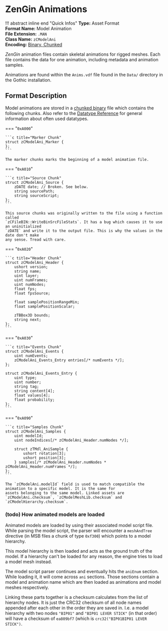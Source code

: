 # ZenGin Animations

!!! abstract inline end "Quick Infos"
    **Type:** Asset Format<br/>
    **Format Name:** Model Animation<br/>
    **File Extension:** `.MAN`<br/>
    **Class Name:** `zCModelAni`<br/>
    **Encoding:** [Binary, Chunked](../encodings/binary-chunked.md)<br/>

*ZenGin* animation files contain skeletal animations for rigged meshes. Each file contains the data for one animation,
including metadata and animation samples.

Animations are found within the `Anims.vdf` file found in the `Data/` directory in the Gothic installation.

## Format Description

Model animations are stored in a [chunked binary](../encodings/binary-chunked.md) file which contains the following
chunks. Also refer to the [Datatype Reference](../datatypes.md) for general information about often used datatypes.

=== "`0xA000`"

    ```c title="Marker Chunk"
    struct zCModelAni_Marker {
    };
    ```

    The marker chunks marks the beginning of a model animation file.

=== "`0xA010`"

    ```c title="Source Chunk"
    struct zCModelAni_Source {
        zDATE date; // Broken. See below.
        string sourcePath;
        string sourceScript;
    };
    ```

    This source chunks was originally written to the file using a function called
    `zCFileBIN::WriteBinSrcFileStats`. It has a bug which causes it to use an uninitialized
    `zDATE` and write it to the output file. This is why the values in the date don't make
    any sense. Tread with care.

=== "`0xA020`"

    ```c title="Header Chunk"
    struct zCModelAni_Header {
        ushort version;
        string name;
        uint layer;
        uint numFrames;
        uint numNodes;
        float fps;
        float fpsSource;

        float samplePositionRangeMin;
        float samplePositionScalar;
        
        zTBBox3D bounds;
        string next;
    };
    ```

=== "`0xA030`"

    ```c title="Events Chunk"
    struct zCModelAni_Events {
        uint numEvents;
        zCModelAni_Events_Entry entries[/* numEvents */];
    };

    struct zCModelAni_Events_Entry {
        uint type;
        uint number;
        string tag;
        string content[4];
        float values[4];
        float probability;
    };
    ```

=== "`0xA090`"

    ```c title="Samples Chunk"
    struct zCModelAni_Samples {
        uint modelId;
        uint nodeIndices[/* zCModelAni_Header.numNodes */];

        struct zTMdl_AniSample {
            ushort rotation[3];
            ushort position[3];
        } samples[/* zCModelAni_Header.numNodes * zCModelAni_Header.numFrames */];
    };
    ```

    The `zCModelAni.modelId` field is used to match compatible the animation to a specific model. It is the same for
    assets belonging to the same model. Linked assets are `zCModelAni.checksum`, `zCModelMeshLib.checksum` and
    `zCModelHierarchy.checksum`.

### (todo) How animated models are loaded

Animated models are loaded by using their associated model script file. While parsing the model script, the parser
will encounter a `meshAndTree` directive (in MSB files a chunk of type `0xf300`) which points to a model hierarchy.

This model hierarchy is then loaded and acts as the ground truth of the model. If a hierarchy can't be loaded for any
reason, the engine tries to load a model mesh instead.

The model script parser continues and eventually hits the `aniEnum` section. While loading it, it will come across
`ani` sections. Those sections contain a model and animation name which are then loaded as animations and model meshes
respectively.

Linking these parts together is a checksum calculates from the list of hierarchy nodes. It is just the CRC32 checksum
of all node names appended after each other in the order they are saved in. I.e. a model hierarchy with two nodes
`"BIP01"` and `"BIP01 LEVER STICK"` (in that order) will have a checksum of `ea809bf7` (which
is `crc32("BIP01BIP01 LEVER STICK")`.
